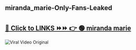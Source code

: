 
 ## miranda_marie-Only-Fans-Leaked

# <h2><a href="https://clipsfans.com/miranda_marie&ref=git">🔗 Click to LINKS ⏩⏩ 👉 🟢 miranda marie </a></h2>

<a href="https://clipsfans.com/miranda_marie&ref=git" rel="nofollow" data-target="animated-image.originalLink"><img src="https://i.ibb.co.com/xMMVF88/686577567.gif" alt="Viral Video Original" style="max-width: 100%; display: inline-block;" data-target="animated-image.originalImage"></a>
